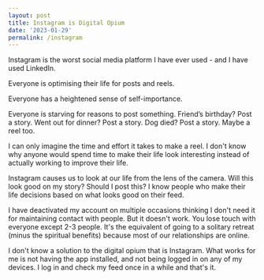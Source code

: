 ```yaml
---
layout: post
title: Instagram is Digital Opium
date: '2023-01-29'
permalink: /instagram
---
```


Instagram is the worst social media platform I have ever used - and I have used LinkedIn.

Everyone is optimising their life for posts and reels.

Everyone has a heightened sense of self-importance.

Everyone is starving for reasons to post something.
Friend’s birthday?
Post a story.
Went out for dinner?
Post a story.
Dog died?
Post a story. Maybe a reel too.

I can only imagine the time and effort it takes to make a reel.
I don't know why anyone would spend time to make their life look interesting instead of actually working to improve their life.

Instagram causes us to look at our life from the lens of the camera.
Will this look good on my story?
Should I post this?
I know people who make their life decisions based on what looks good on their feed.

I have deactivated my account on multiple occasions thinking I don't need it for maintaining contact with people.
But it doesn't work.
You lose touch with everyone except 2-3 people.
It's the equivalent of going to a solitary retreat (minus the spiritual benefits) because most of our relationships are online.

I don't know a solution to the digital opium that is Instagram.
What works for me is not having the app installed, and not being logged in on any of my devices.
I log in and check my feed once in a while and that's it.
